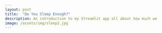 ```yaml
---
layout: post
title:  "Do You Sleep Enough?"
description: An introduction to my Streamlit app all about how much we sleep and why
image: /assets/img/sleep2.jpg
---
```


